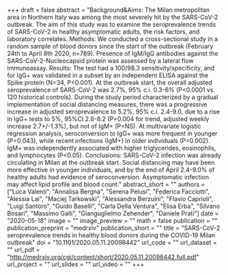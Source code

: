+++
draft = false
abstract = "Background&Aims: The Milan metropolitan area in Northern Italy was among the most severely hit by the SARS-CoV-2 outbreak. The aim of this study was to examine the seroprevalence trends of SARS-CoV-2 in healthy asymptomatic adults, the risk factors, and laboratory correlates. Methods: We conducted a cross-sectional study in a random sample of blood donors since the start of the outbreak (February 24th to April 8th 2020, n=789). Presence of IgM/IgG antibodies against the SARS-CoV-2-Nucleocapsid protein was assessed by a lateral flow immunoassay. Results: The test had a 100/98.3 sensitivity/specificity, and for IgG+ was validated in a subset by an independent ELISA against the Spike protein (N=34, P<0.001). At the outbreak start, the overall adjusted seroprevalence of SARS-CoV-2 was 2.7%, 95% c.i. 0.3-6% (P<0.0001 vs. 120 historical controls). During the study period characterized by a gradual implementation of social distancing measures, there was a progressive increase in adjusted seroprevalence to 5.2%, 95% c.i. 2.4-9.0, due to a rise in IgG+ tests to 5%, 95%CI 2.8-8.2 (P=0.004 for trend, adjusted weekly increase 2.7+/-1.3%), but not of IgM+ (P=NS). At multivariate logistic regression analysis, seroconversion to IgG+ was more frequent in younger (P=0.043), while recent infections (IgM+) in older individuals (P=0.002). IgM+ was independently associated with higher triglycerides, eosinophils, and lymphocytes (P<0.05). Conclusions: SARS-CoV-2 infection was already circulating in Milan at the outbreak start. Social distancing may have been more effective in younger individuals, and by the end of April 2.4-9.0% of healthy adults had evidence of seroconversion. Asymptomatic infection may affect lipid profile and blood count."
abstract_short = ""
authors = ["Luca Valenti", "Annalisa Bergna", "Serena Pelusi", "Federica Facciotti", "Alessia Lai", "Maciej Tarkowski", "Alessandra Berzuini", "Flavio Caprioli", "Luigi Santoro", "Guido Baselli", "Carla Della Ventura", "Elisa Erba", "Silvano Bosari", "Massimo Galli", "Gianguglielmo Zehender", "Daniele Prati"]
date = "2020-05-18"
image = ""
image_preview = ""
math = false
publication = ""
publication_preprint = "medrxiv"
publication_short = ""
title = "SARS-CoV-2 seroprevalence trends in healthy blood donors during the COVID-19 Milan outbreak"
doi = "10.1101/2020.05.11.20098442"
url_code = ""
url_dataset = ""
url_pdf = "http://medrxiv.org/cgi/content/short/2020.05.11.20098442.full.pdf"
url_project = ""
url_slides = ""
url_video = ""
+++